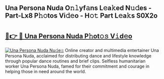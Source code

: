## Una Persona Nuda O𝚗𝚕yf𝚊ns L𝚎a𝚔ed N𝚞𝚍es - Part-Lx8 P𝚑𝚘tos Vi𝚍𝚎o - H𝚘𝚝 Part L𝚎a𝚔s S0X2o

# <h2><a href="http://kfcbccs.oniu.top/?m=Una+Persona+Nuda">🔗👉 🔴 Una Persona Nuda P𝚑ot𝚘𝚜 V𝚒d𝚎o</a></h2>

[![Una Persona Nuda Nu𝚍e𝚜](https://i.imgur.com/0qMVB7G.gif)](http://kfcbccs.oniu.top/?m=Una+Persona+Nuda)
Online creator and multimedia entertainer Una Persona Nuda, acclaimed for distributing dance and lifestyle knowledge through popular dance routines and brief clips. Selfless humanitarian worker Una Persona Nuda, famed for their commitment and courage in helping those in need around the world.  
